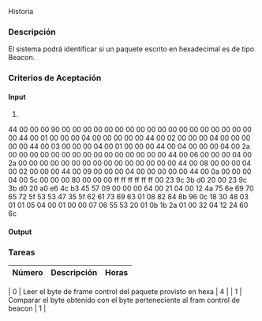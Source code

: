 Historia

### Descripción

El sistema podrá identificar si un paquete escrito en hexadecimal es de tipo Beacon.

### Criterios de Aceptación

#### Input 

1)
44 00 00 00 90 00 00 00 00 00 00 00 00 00 00 00
00 00 00 00 00 00 00 00 44 00 01 00 00 00 04 00
00 00 00 00 44 00 02 00 00 00 04 00 00 00 00 00
44 00 03 00 00 00 04 00 01 00 00 00 44 00 04 00
00 00 04 00 2a 00 00 00 00 00 00 00 00 00 00 00
00 00 00 00 44 00 06 00 00 00 04 00 2a 00 00 00
00 00 00 00 00 00 00 00 00 00 00 00 44 00 08 00
00 00 04 00 02 00 00 00 44 00 09 00 00 00 04 00
00 00 00 00 44 00 0a 00 00 00 04 00 5c 00 00 00
80 00 00 00 ff ff ff ff ff ff 00 23 9c 3b d0 20
00 23 9c 3b d0 20 a0 e6 4c b3 45 57 09 00 00 00
64 00 21 04 00 12 4a 75 6e 69 70 65 72 5f 53 53
47 35 5f 62 61 73 69 63 01 08 82 84 8b 96 0c 18
30 48 03 01 01 05 04 00 01 00 00 07 06 55 53 20
01 0b 1b 2a 01 00 32 04 12 24 60 6c



#### Output

### Tareas

| Número | Descripción | Horas | 
| ------ | ------ | :------: |

| 0 | Leer el byte de frame control del paquete provisto en hexa | 4 |
| 1 | Comparar el byte obtenido con el byte perteneciente al fram control de beacon | 1 |

